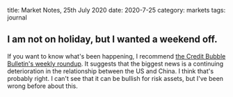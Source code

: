 title: Market Notes, 25th July 2020
date: 2020-7-25
category: markets
tags: journal

## I am not on holiday, but I wanted a weekend off.

If you want to know what's been happening, I recommend [the Credit Bubble Bulletin's weekly roundup](http://creditbubblebulletin.blogspot.com/2020/07/weekly-commentary-crossing-red-lines.html?utm_source=feedburner&utm_medium=email&utm_campaign=Feed%3A+blogspot%2FvOLVyH+%28++Credit+Bubble+Bulletin%29).
It suggests that the biggest news is a continuing deterioration in the relationship between the US and China.
I think that's probably right.
I can't see that it can be bullish for risk assets, but I've been wrong before about this.